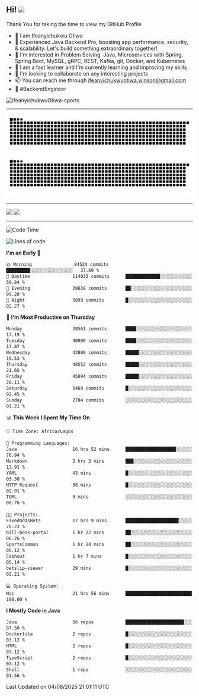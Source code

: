 <!-- BLOG-POST-LIST:START --><!-- BLOG-POST-LIST:END -->

## Hi! <img src="https://media.giphy.com/media/hvRJCLFzcasrR4ia7z/giphy.gif" width="4%"> 

Thank You for taking the time to view my GitHub Profile

- 👋 I am Ifeanyichukwu Otiwa
- 🚀 Experienced Java Backend Pro, boosting app performance, security, & scalability. Let's build something extraordinary together!
- 👀 I'm interested in Problem Solving, Java, Microservices with Spring, Spring Boot, MySQL, gRPC, REST, Kafka, git, Docker, and Kubernetes
- 🌱 I am a fast learner and I'm currently learning and improving my skills
- 💞️ I'm looking to collaborate on any interesting projects
- 📫 You can reach me through ifeanyichukwuotiwa.winson@gmail.com
- 🚀 #BackendEngineer

<p align="left" marginTop="10px"> <img src="https://komarev.com/ghpvc/?username=ifeanyichukwuOtiwa-sports&label=Profile%20views&color=0e75b6&style=for-the-badge" alt="ifeanyichukwuOtiwa-sports" /> </p>

***

<!--🐍📈SNAKEGRAPH / 🌐WEBSITE: https://github.com/Platane/snk -->
![github contribution grid snake animation](https://raw.githubusercontent.com/ifeanyichukwuOtiwa-sports/ifeanyichukwuOtiwa-sports/output/github-contribution-grid-snake-dark.svg#gh-dark-mode-only)![github contribution grid snake animation](https://raw.githubusercontent.com/ifeanyichukwuOtiwa-sports/ifeanyichukwuOtiwa-sports/output/github-contribution-grid-snake.svg#gh-light-mode-only)

***

<p float="left">
  <img float="left" src="https://github-readme-stats.vercel.app/api?username=ifeanyichukwuOtiwa-sports&count_private=true&include_all_commits=true&theme=react&show_icons=true" />
  <img float="right" src="https://github-readme-stats.vercel.app/api/top-langs/?username=ifeanyichukwuOtiwa-sports&layout=compact&show_icons=true&theme=react" /> 
</p>

***



<!--START_SECTION:waka-->
![Code Time](http://img.shields.io/badge/Code%20Time-4%2C037%20hrs%2010%20mins-blue)

![Lines of code](https://img.shields.io/badge/From%20Hello%20World%20I%27ve%20Written-61.6%20million%20lines%20of%20code-blue)

**I'm an Early 🐤** 

```text
🌞 Morning                84524 commits       █████████░░░░░░░░░░░░░░░░   37.69 % 
🌆 Daytime                114035 commits      █████████████░░░░░░░░░░░░   50.84 % 
🌃 Evening                20638 commits       ██░░░░░░░░░░░░░░░░░░░░░░░   09.20 % 
🌙 Night                  5093 commits        █░░░░░░░░░░░░░░░░░░░░░░░░   02.27 % 
```
📅 **I'm Most Productive on Thursday** 

```text
Monday                   38561 commits       ████░░░░░░░░░░░░░░░░░░░░░   17.19 % 
Tuesday                  40090 commits       ████░░░░░░░░░░░░░░░░░░░░░   17.87 % 
Wednesday                43800 commits       █████░░░░░░░░░░░░░░░░░░░░   19.53 % 
Thursday                 48552 commits       █████░░░░░░░░░░░░░░░░░░░░   21.65 % 
Friday                   45094 commits       █████░░░░░░░░░░░░░░░░░░░░   20.11 % 
Saturday                 5489 commits        █░░░░░░░░░░░░░░░░░░░░░░░░   02.45 % 
Sunday                   2704 commits        ░░░░░░░░░░░░░░░░░░░░░░░░░   01.21 % 
```


📊 **This Week I Spent My Time On** 

```text
🕑︎ Time Zone: Africa/Lagos

💬 Programming Languages: 
Java                     16 hrs 52 mins      ███████████████████░░░░░░   76.94 % 
Markdown                 3 hrs 3 mins        ███░░░░░░░░░░░░░░░░░░░░░░   13.91 % 
YAML                     43 mins             █░░░░░░░░░░░░░░░░░░░░░░░░   03.30 % 
HTTP Request             38 mins             █░░░░░░░░░░░░░░░░░░░░░░░░   02.91 % 
TOML                     9 mins              ░░░░░░░░░░░░░░░░░░░░░░░░░   00.76 % 

🐱‍💻 Projects: 
FixedOddsBets            17 hrs 9 mins       ████████████████████░░░░░   78.23 % 
bill-boss-portal         1 hr 22 mins        ██░░░░░░░░░░░░░░░░░░░░░░░   06.26 % 
SportsCommon             1 hr 20 mins        ██░░░░░░░░░░░░░░░░░░░░░░░   06.12 % 
Cashout                  1 hr 7 mins         █░░░░░░░░░░░░░░░░░░░░░░░░   05.14 % 
betslip-viewer           29 mins             █░░░░░░░░░░░░░░░░░░░░░░░░   02.21 % 

💻 Operating System: 
Mac                      21 hrs 56 mins      █████████████████████████   100.00 % 
```

**I Mostly Code in Java** 

```text
Java                     56 repos            ██████████████████████░░░   87.50 % 
Dockerfile               2 repos             █░░░░░░░░░░░░░░░░░░░░░░░░   03.12 % 
HTML                     2 repos             █░░░░░░░░░░░░░░░░░░░░░░░░   03.12 % 
TypeScript               2 repos             █░░░░░░░░░░░░░░░░░░░░░░░░   03.12 % 
Shell                    1 repo              ░░░░░░░░░░░░░░░░░░░░░░░░░   01.56 % 
```




 Last Updated on 04/08/2025 21:01:11 UTC
<!--END_SECTION:waka-->

<!--
<p align="center">
![trophy](https://github-profile-trophy.vercel.app/?username=ifeanyichukwuOtiwa-sports&theme=onedark) (https://github.com/ryo-ma/github-profile-trophy)
</p>
-->

<!---
ifeanyi-otiwa/ifeanyi-otiwa is a ✨ special ✨ repository because its `README.md` (this file) appears on your GitHub profile.
You can click the Preview link to take a look at your changes.
--->
